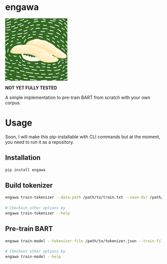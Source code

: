 # engawa

<img align="center" src="img/logo.png" width="200" height="200" />

**NOT YET FULLY TESTED**

A simple implementation to pre-train BART from scratch with your own corpus.


# Usage

Soon, I will make this pip-installable with CLI commands but at the moment, you need to run it as a repository.

## Installation

```bash
pip install engawa
```

## Build tokenizer

```bash
engawa train-tokenizer --data-path /path/to/train.txt --save-dir /path/to/save

# Checkout other options by
engawa train-tokenizer --help
```

## Pre-train BART

```bash
engawa train-model --tokenizer-file /path/to/tokenizer.json --train-file /path/to/train.txt --val-file /path/to/val.txt --default-root-dir /path/to/save/things

# Checkout other options by
engawa train-model --help
```
